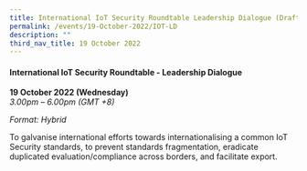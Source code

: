 ```yaml
---
title: International IoT Security Roundtable Leadership Dialogue (Draft)
permalink: /events/19-October-2022/IOT-LD
description: ""
third_nav_title: 19 October 2022
---
```


#### **International IoT Security Roundtable - Leadership Dialogue**
 
**19 October 2022 (Wednesday)**  
*3.00pm – 6.00pm (GMT +8)*

*Format: Hybrid*

To galvanise international efforts towards internationalising a common IoT Security standards, to prevent standards fragmentation, eradicate duplicated evaluation/compliance across borders, and facilitate export.